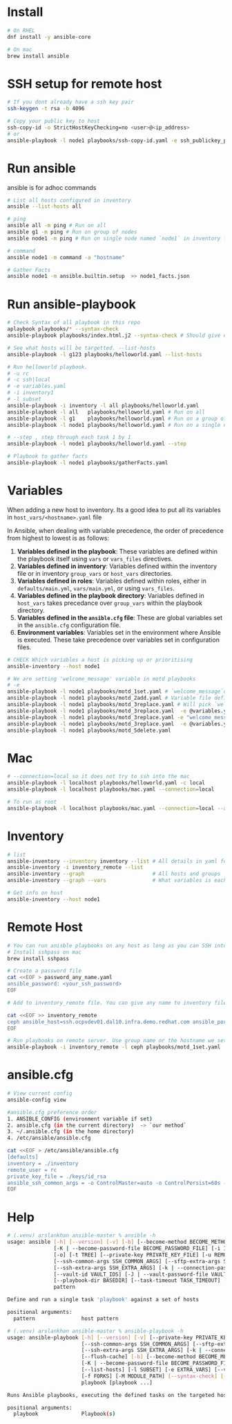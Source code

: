# Install 
``` sh
# On RHEL
dnf install -y ansible-core

# On mac 
brew install ansible
```

# SSH setup for remote host
```sh
# If you dont already have a ssh key pair
ssh-keygen -t rsa -b 4096

# Copy your public key to host
ssh-copy-id -o StrictHostKeyChecking=no <user>@<ip_address>
# or
ansible-playbook -l node1 playbooks/ssh-copy-id.yaml -e ssh_publickey_path="~/.ssh/id_rsa.pub"
```
# Run ansible
ansible is for adhoc commands
``` sh
# List all hosts configured in inventory 
ansible --list-hosts all

# ping
ansible all -m ping # Run on all
ansible g1 -m ping # Run on group of nodes
ansible node1 -m ping # Run on single node named `node1` in inventory file

# command
ansible node1 -m command -a "hostname"

# Gather Facts
ansible node1 -m ansible.builtin.setup  >> node1_facts.json
```
# Run ansible-playbook
``` sh
# Check Syntax of all playbook in this repo
aplaybook playbooks/* --syntax-check      
ansible-playbook playbooks/index.html.j2 --syntax-check # Should give error

# See what hosts will be targetted. --list-hosts
ansible-playbook -l g123 playbooks/helloworld.yaml --list-hosts

# Run helloworld playbook.
# -u rc
# -c ssh|local
# -e variables.yaml
# -i inventory1
# -l subset 
ansible-playbook -i inventory -l all playbooks/helloworld.yaml
ansible-playbook -l all   playbooks/helloworld.yaml # Run on all
ansible-playbook -l g1    playbooks/helloworld.yaml # Run on a group of node
ansible-playbook -l node1 playbooks/helloworld.yaml # Run on a single node

# --step , step through each task 1 by 1
ansible-playbook -l node1 playbooks/helloworld.yaml --step

# Playbook to gather facts
ansible-playbook -l node1 playbooks/gatherFacts.yaml 
```

# Variables
When adding a new host to inventory. Its a good idea to put all its variables in `host_vars/<hostname>.yaml` file  

In Ansible, when dealing with variable precedence, the order of precedence from highest to lowest is as follows:
1. **Variables defined in the playbook**: These variables are defined within the playbook itself using `vars` or `vars_files` directives.
2. **Variables defined in inventory**: Variables defined within the inventory file or in inventory `group_vars` or `host_vars` directories.
3. **Variables defined in roles**: Variables defined within roles, either in `defaults/main.yml`, `vars/main.yml`, or using `vars_files`.
4. **Variables defined in the playbook directory**: Variables defined in `host_vars` takes precedance over `group_vars` within the playbook directory.
5. **Variables defined in the `ansible.cfg` file**: These are global variables set in the `ansible.cfg` configuration file.
6. **Environment variables**: Variables set in the environment where Ansible is executed. These take precedence over variables set in configuration files.
``` sh
# CHECK Which variables a host is picking up or prioritising
ansible-inventory --host node1

# We are setting 'welcome_message' variable in motd playbooks
# -e 
ansible-playbook -l node1 playbooks/motd_1set.yaml # `welcome_message`defined in playbook - Savy
ansible-playbook -l node1 playbooks/motd_2add.yaml # Variable file defined inside playbook. File is `variables.yaml` in this repo
ansible-playbook -l node1 playbooks/motd_3replace.yaml # Will pick `welcome_message` from `host_vars/node1.yaml` file
ansible-playbook -l node1 playbooks/motd_3replace.yaml  -e @variables.yaml # Give variables from a file
ansible-playbook -l node1 playbooks/motd_3replace.yaml -e "welcome_message='FROM CLI : Savvy!'" # Give variable value in CLI
ansible-playbook -l node1 playbooks/motd_3replace.yaml  -e @variables.yaml -e "welcome_message='FROM CLI - Defined Later : Savvy!'"  # If same variable is defined at two places and given to the playbook. The one defined later is given preference. `-e welcome_message="defined_later" in this case.
ansible-playbook -l node1 playbooks/motd_5delete.yaml
```

# Mac
``` sh
# --connection=local so it does not try to ssh into the mac
ansible-playbook -l localhost playbooks/helloworld.yaml -c local
ansible-playbook -l localhost playbooks/mac.yaml --connection=local

# To run as root
ansible-playbook -l localhost playbooks/mac.yaml --connection=local --ask-become-pass 
```

# Inventory
``` sh
# list 
ansible-inventory --inventory inventory --list # All details in yaml format
ansible-inventory -i inventory_remote --list
ansible-inventory --graph                      # All hosts and groups
ansible-inventory --graph --vars               # What variables is each host picking up

# Get info on host
ansible-inventory --host node1
```

# Remote Host
```sh
# You can run anisble playbooks on any host as long as you can SSH into that machine
# Install sshpass on mac
brew install sshpass

# Create a password file 
cat <<EOF > password_any_name.yaml
ansible_password: <your_ssh_password>
EOF

# Add to inventory_remote file. You can give any name to inventory file and reference in CLI

cat <<EOF >> inventory_remote
ceph ansible_host=ssh.ocpvdev01.dal10.infra.demo.redhat.com ansible_port=30087 ansible_user=lab-user ansible_password=@password_ceph.yml
EOF

# Run playbooks on remote server. Use group name or the hostname we set
ansible-playbook -i inventory_remote -l ceph playbooks/motd_1set.yaml 

```

# ansible.cfg
``` sh
# View current config
ansible-config view

#ansible.cfg preference order
1. ANSIBLE_CONFIG (environment variable if set)  
2. ansible.cfg (in the current directory)  -> `our method`
3. ~/.ansible.cfg (in the home directory)  
4. /etc/ansible/ansible.cfg  

cat <<EOF > /etc/ansible/ansible.cfg
[defaults]
inventory = ./inventory
remote_user = rc
private_key_file = ./keys/id_rsa
ansible_ssh_common_args = -o ControlMaster=auto -o ControlPersist=60s -o 
EOF
```


# Help 
``` sh
# (.venv) arslankhan ansible-master % ansible -h
usage: ansible [-h] [--version] [-v] [-b] [--become-method BECOME_METHOD] [--become-user BECOME_USER]
               [-K | --become-password-file BECOME_PASSWORD_FILE] [-i INVENTORY] [--list-hosts] [-l SUBSET] [-P POLL_INTERVAL] [-B SECONDS]
               [-o] [-t TREE] [--private-key PRIVATE_KEY_FILE] [-u REMOTE_USER] [-c CONNECTION] [-T TIMEOUT]
               [--ssh-common-args SSH_COMMON_ARGS] [--sftp-extra-args SFTP_EXTRA_ARGS] [--scp-extra-args SCP_EXTRA_ARGS]
               [--ssh-extra-args SSH_EXTRA_ARGS] [-k | --connection-password-file CONNECTION_PASSWORD_FILE] [-C] [-D] [-e EXTRA_VARS]
               [--vault-id VAULT_IDS] [-J | --vault-password-file VAULT_PASSWORD_FILES] [-f FORKS] [-M MODULE_PATH]
               [--playbook-dir BASEDIR] [--task-timeout TASK_TIMEOUT] [-a MODULE_ARGS] [-m MODULE_NAME]
               pattern

Define and run a single task 'playbook' against a set of hosts

positional arguments:
  pattern               host pattern

# (.venv) arslankhan ansible-master % ansible-playbook -h
usage: ansible-playbook [-h] [--version] [-v] [--private-key PRIVATE_KEY_FILE] [-u REMOTE_USER] [-c CONNECTION] [-T TIMEOUT]
                        [--ssh-common-args SSH_COMMON_ARGS] [--sftp-extra-args SFTP_EXTRA_ARGS] [--scp-extra-args SCP_EXTRA_ARGS]
                        [--ssh-extra-args SSH_EXTRA_ARGS] [-k | --connection-password-file CONNECTION_PASSWORD_FILE] [--force-handlers]
                        [--flush-cache] [-b] [--become-method BECOME_METHOD] [--become-user BECOME_USER]
                        [-K | --become-password-file BECOME_PASSWORD_FILE] [-t TAGS] [--skip-tags SKIP_TAGS] [-C] [-D] [-i INVENTORY]
                        [--list-hosts] [-l SUBSET] [-e EXTRA_VARS] [--vault-id VAULT_IDS] [-J | --vault-password-file VAULT_PASSWORD_FILES]
                        [-f FORKS] [-M MODULE_PATH] [--syntax-check] [--list-tasks] [--list-tags] [--step] [--start-at-task START_AT_TASK]
                        playbook [playbook ...]

Runs Ansible playbooks, executing the defined tasks on the targeted hosts.

positional arguments:
  playbook              Playbook(s)
```